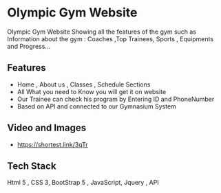 
# Olympic Gym Website

Olympic Gym Website Showing all the features of the gym such as Information about the gym : Coaches ,Top Trainees, Sports , Equipments and Progress...


## Features

- Home , About us , Classes , Schedule Sections
- All What you need to Know you will get it on website
- Our Trainee can check his program by Entering ID and PhoneNumber
- Based on API and connected to our Gymnasium System


## Video and Images
- https://shortest.link/3qTr
## Tech Stack

 Html 5 , CSS 3, BootStrap 5 , JavaScript, Jquery , API

